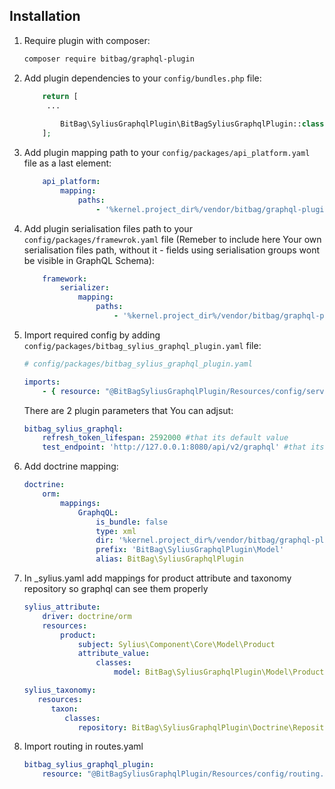 ## Installation


1. Require plugin with composer:

    ```bash
    composer require bitbag/graphql-plugin
    ```

1. Add plugin dependencies to your `config/bundles.php` file:

    ```php
        return [
         ...
        
            BitBag\SyliusGraphqlPlugin\BitBagSyliusGraphqlPlugin::class => ['all' => true],
        ];
    ```
    

1. Add plugin mapping path to your `config/packages/api_platform.yaml` file as a last element:

    ```yaml
        api_platform:
            mapping:
                paths:
                    - '%kernel.project_dir%/vendor/bitbag/graphql-plugin/src/Resources/api_resources'
    ```
    

1. Add plugin serialisation files path to your `config/packages/framewrok.yaml` file (Remeber to include here Your own serialisation files path, without it - fields using serialisation groups wont be visible in GraphQL Schema):

    ```yaml
        framework:    
            serializer:
                mapping:
                    paths:
                        - '%kernel.project_dir%/vendor/bitbag/graphql-plugin/src/Resources/serialization'
    ```

1. Import required config by adding  `config/packages/bitbag_sylius_graphql_plugin.yaml` file:

    ```yaml
    # config/packages/bitbag_sylius_graphql_plugin.yaml
    
    imports:
        - { resource: "@BitBagSyliusGraphqlPlugin/Resources/config/services.xml" }
    ```    
   
    There are 2 plugin parameters that You can adjsut:
   
    ```yml
    bitbag_sylius_graphql:
        refresh_token_lifespan: 2592000 #that its default value
        test_endpoint: 'http://127.0.0.1:8080/api/v2/graphql' #that its default value
    ```
2. Add doctrine mapping:

    ```yml
    doctrine:
        orm:
            mappings:
                GraphqQL:
                    is_bundle: false
                    type: xml
                    dir: '%kernel.project_dir%/vendor/bitbag/graphql-plugin/src/Resources/doctrine/model'
                    prefix: 'BitBag\SyliusGraphqlPlugin\Model'
                    alias: BitBag\SyliusGraphqlPlugin
    ```
   
4. In _sylius.yaml add mappings for product attribute and taxonomy repository so graphql can see them properly

    ```yml
    sylius_attribute:
        driver: doctrine/orm
        resources:
            product:
                subject: Sylius\Component\Core\Model\Product
                attribute_value:
                    classes:
                        model: BitBag\SyliusGraphqlPlugin\Model\ProductAttributeValue
    
    sylius_taxonomy:
       resources:
          taxon:
             classes:
                repository: BitBag\SyliusGraphqlPlugin\Doctrine\Repository\TaxonRepository
    ```

5. Import routing in routes.yaml

    ```yml
    bitbag_sylius_graphql_plugin:
        resource: "@BitBagSyliusGraphqlPlugin/Resources/config/routing.yml"
   ```
